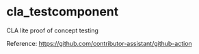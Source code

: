 # cla_testcomponent
CLA lite proof of concept testing

Reference: https://github.com/contributor-assistant/github-action


